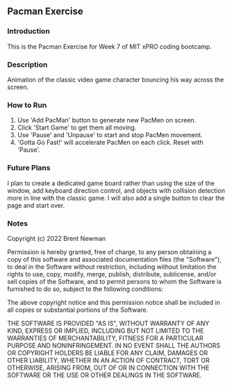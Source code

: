 <h2>Pacman Exercise</h2>

<h3>Introduction</h3>
This is the Pacman Exercise for Week 7 of MIT xPRO coding bootcamp.

<h3>Description</h3>
Animation of the classic video game character bouncing his way across the screen. 

<h3>How to Run</h3>
<ol>
  <li>Use 'Add PacMan' button to generate new PacMen on screen.</li>
  <li>Click 'Start Game' to get them all moving.</li>
  <li>Use 'Pause' and 'Unpause' to start and stop PacMen movement.</li>
  <li>'Gotta Go Fast!' will accelerate PacMen on each click. Reset with 'Pause'.</li>
</ol>

<h3>Future Plans</h3>
I plan to create a dedicated game board rather than using the size of the window, add keyboard direction control,
and objects with collision detection more in line with the classic game. I will also add a single button to clear the page and start over.

<h3>Notes</h3>

Copyright (c) 2022 Brent Newman

Permission is hereby granted, free of charge, to any person obtaining a copy
of this software and associated documentation files (the "Software"), to deal
in the Software without restriction, including without limitation the rights
to use, copy, modify, merge, publish, distribute, sublicense, and/or sell
copies of the Software, and to permit persons to whom the Software is
furnished to do so, subject to the following conditions:

The above copyright notice and this permission notice shall be included in all
copies or substantial portions of the Software.

THE SOFTWARE IS PROVIDED "AS IS", WITHOUT WARRANTY OF ANY KIND, EXPRESS OR
IMPLIED, INCLUDING BUT NOT LIMITED TO THE WARRANTIES OF MERCHANTABILITY,
FITNESS FOR A PARTICULAR PURPOSE AND NONINFRINGEMENT. IN NO EVENT SHALL THE
AUTHORS OR COPYRIGHT HOLDERS BE LIABLE FOR ANY CLAIM, DAMAGES OR OTHER
LIABILITY, WHETHER IN AN ACTION OF CONTRACT, TORT OR OTHERWISE, ARISING FROM,
OUT OF OR IN CONNECTION WITH THE SOFTWARE OR THE USE OR OTHER DEALINGS IN THE
SOFTWARE.

